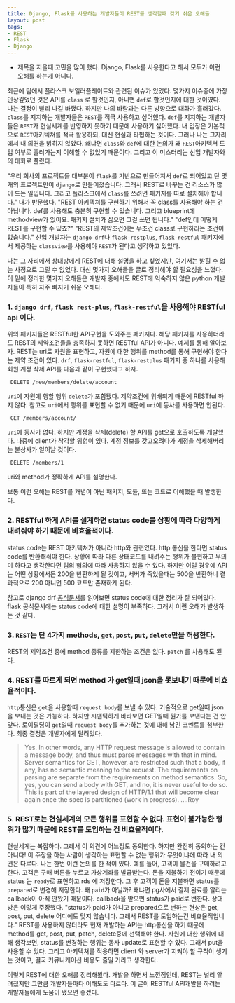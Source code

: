 ```yaml
---
title: Django, Flask를 사용하는 개발자들이 REST를 생각할때 갖기 쉬운 오해들
layout: post
tags:
- REST
- Flask
- Django
---
```


* 제목을 지을때 고민을 많이 했다. Django, Flask를 사용한다고 해서 모두가 이런 오해를 하는게 아니다.  

최근에 팀에서 플라스크 보일러플레이트와 관련된 이슈가 있었다. 몇가지 이슈중에 가장 인상깊었던 것은 API를 `class` 로 할것인지, 아니면 `def`로 할것인지에 대한 것이였다. 
나는 결정이 빨리 나길 바랬다. 하지만 나의 바람과는 다른 방향으로 대화가 흘러갔다. `class`를 지지하는 개발자들은 `REST`를 적극 사용하고 싶어했다. `def`를 지지하는 개발자들은 `REST`가 현실세계를 반영하지 못하기 때문에 사용하기 싫어했다. 
내 입장은 기본적으로 `REST`아키텍쳐를 적극 활용하되, 대신 현실과 타협하는 것이다. 그러나 나는 그자리에서 내 의견을 밝히지 않았다. 왜냐면 `class`와 `def`에 대한 논의가 왜 `REST`아키텍쳐 도입 여부로 흘러가는지 이해할 수 없었기 때문이다. 그리고 이 미스터리는 신입 개발자와의 대화로 풀렸다.


"우리 회사의 프로젝트들 대부분이 `flask`를 기반으로 만들어져서 `def`로 되어있고 단 몇개의 프로젝트만이 `django`로 만들어졌습니다. 그래서 REST로 바꾸는 건 리소스가 많이 드는 일입니다. 그리고 플라스크에서 `class`를 쓰려면 패키지를 따로 설치해야 합니다." 
내가 반문했다. "REST 아키텍쳐를 구현하기 위해서 꼭 class를 사용해야 하는 건 아닙니다. def를 사용해도 충분히 구현할 수 있습니다. 그리고 blueprint에 methodview가 있어요. 패키지 설치가 싫으면 그걸 쓰면 됩니다."
"def인데 어떻게 REST를 구현할 수 있죠?"
"REST의 제약조건에는 무조건 class로 구현하라는 조건이 없습니다."
신입 개발자는 `django drf`나 `flask-restplus`, `flask-restful` 패키지에서 제공하는 `classview`를 사용해야 `REST`가 된다고 생각하고 있었다. 


나는 그 자리에서 상대방에게 REST에 대해 설명을 하고 싶었지만, 여기서는 밝힐 수 없는 사정으로 그럴 수 없었다. 대신 몇가지 오해들을 글로 정리해야 할 필요성을 느꼈다.
이 밑에 정리한 몇가지 오해들은 개발자 중에서도 REST에 익숙하지 않은 python 개발자들이 특히 자주 빠지기 쉬운 오해다.


### 1. `django drf`, `flask rest-plus`, `flask-restful`을 사용해야 RESTful api 이다.
위의 패키지들은 RESTful한 API구현을 도와주는 패키지다. 해당 패키지를 사용하더라도 REST의 제약조건들을 충족하지 못하면 RESTful API가 아니다.
예제를 통해 알아보자. REST는 uri로 자원을 표현하고, 자원에 대한 행위를 method를 통해 구현해야 한다는 제약 조건이 있다. 
`drf`, `flask-restful`, `flask-restplus` 패키지 중 하나를 사용해 회원 계정 삭제 API를 다음과 같이 구현했다고 하자.

<pre><code> DELETE /new/members/delete/account </code></pre>
`uri`에 자원에 행할 행위 `delete`가 포함됐다. 제약조건에 위배되기 때문에 RESTful 하지 않다.
참고로 `uri`에서 행위를 표현할 수 없기 때문에 `uri`에 동사를 사용하면 안된다.


<pre><code> GET /members/account/ </code></pre>
`uri`에 동사가 없다. 하지만 계정을 삭제(delete) 할 API를 get으로 호출하도록 개발했다. 나중에 client가 착각할 위험이 있다. 계정 정보를 갖고오려다가 계정을 삭제해버리는 불상사가 일어날 것이다.


<pre><code> DELETE /members/1 </code></pre>
uri와 method가 정확하게 API를 설명한다.

보통 이런 오해는 REST를 개념이 아닌 패키지, 모듈, 또는 코드로 이해했을 때 발생한다. 


### 2. RESTful 하게 API를 설계하면 status code를 상황에 따라 다양하게 내려줘야 하기 때문에 비효율적이다.
status code는 REST 아키텍쳐가 아니라 http와 관련있다. http 통신을 한다면 status code를 반환해줘야 한다. 상황에 따라 다른 상태코드를 내려주는 행위가 불편하고 무의미 하다고 생각한다면 팀의 협의에 따라 사용하지 않을 수 있다.
하지만 이럴 경우에 API는 어떤 상황에서든 200을 반환하게 될 것이고, 서버가 죽었을때는 500을 반환하니 결과적으로 200 아니면 500 코드만 존재하게 된다. 

참고로 django drf [공식문서](https://www.django-rest-framework.org/api-guide/status-codes/)를 읽어보면 status code에 대한 정리가 잘 되어있다. 
flask 공식문서에는 status code에 대한 설명이 부족하다. 그래서 이런 오해가 발생하는 것 같다. 



### 3. `REST`는 단 4가지 methods, `get`, `post`, `put`, `delete`만을 허용한다.
REST의 제약조건 중에 method 종류를 제한하는 조건은 없다. `patch` 를 사용해도 된다.



### 4. REST를 따르게 되면 method 가 get일때 json을 못보내기 때문에 비효율적이다.
`http`통신은 `get`을 사용할때 `request body`를 보낼 수 있다. 기술적으로 get일때 json을 보내는 것은 가능하다. 하지만 시맨틱하게 바라보면 GET일때 뭔가를 보낸다는 건 안맞다.
로이필딩이 `get`일때 `request body`를 추가하는 것에 대해 남긴 코멘트를 첨부한다. 최종 결정은 개발자에게 달려있다.
>Yes. In other words, any HTTP request message is allowed to contain a message body, and thus must parse messages with that in mind. 
Server semantics for GET, however, are restricted such that a body, if any, has no semantic meaning to the request. The requirements on parsing are separate from the requirements on method semantics.
So, yes, you can send a body with GET, and no, it is never useful to do so.
This is part of the layered design of HTTP/1.1 that will become clear again once the spec is partitioned (work in progress).
....Roy 


### 5. REST로는 현실세계의 모든 행위를 표현할 수 없다. 표현이 불가능한 행위가 많기 때문에 REST를 도입하는 건 비효율적이다. 
현실세계는 복잡하다. 그래서 이 의견에 어느정도 동의한다. 하지만 완전히 동의하는 건 아니다! 
이 주장을 하는 사람이 생각하는 표현할 수 없는 행위가 무엇이냐에 따라 내 의견은 다르다. 나는 한번 이런 논의를 한 적이 있다.
예를 들어, 고객이 물건을 구매하려고 한다. 고객은 구매 버튼을 누르고 가상계좌를 발급받는다. 
돈을 지불하기 전이기 때문에 status 는 `ready`로 표현하고 rds 에 저장한다. 
그 후 고객이 돈을 지불하면 status를 `prepared`로 변경해 저장한다. 왜 `paid`가 아닐까? 왜냐면 pg사에서 결제 완료를 알리는 callback이 아직 안왔기 때문이다. callback을 받으면 status가 paid로 변한다.
상대방은 이렇게 주장했다. "status가 paid가 아니고 prepared으로 변하는 현상은 get, post, put, delete 어디에도 맞지 않습니다. 그래서 REST를 도입하는건 비효율적입니다." 
REST를 사용하지 않더라도 현재 개발하는 API는 http통신을 하기 때문에 method를 get, post, put, patch, delete중에 선택해야 한다. 자원에 대한 행위에 대해 생각보면, status를 변경하는 행위는 동사 update로 표현할 수 있다. 그래서 put을 사용할 수 있다. 그리고 아키텍쳐를 적용하면 client 와 server가 지켜야 할 규칙이 생기는 것이고, 결국 커뮤니케이션 비용도 줄일 거라고 생각한다.


이렇게 REST에 대한 오해를 정리해봤다. 개발을 하면서 느낀점인데, REST는 널리 알려졌지만 그만큼 개발자들마다 이해도도 다르다. 이 글이 RESTful API개발을 하려는 개발자들에게 도움이 됐으면 좋겠다.